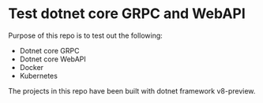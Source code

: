 # Test dotnet core GRPC and WebAPI

Purpose of this repo is to test out the following:
- Dotnet core GRPC
- Dotnet core WebAPI
- Docker
- Kubernetes

The projects in this repo have been built with dotnet framework v8-preview.